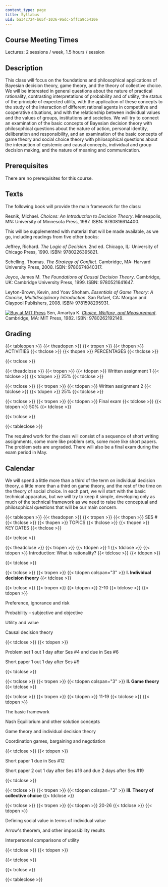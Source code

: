 ```yaml
---
content_type: page
title: Syllabus
uid: ba34c724-b65f-1036-9adc-5ffca9c5410e
---
```


Course Meeting Times
--------------------

Lectures: 2 sessions / week, 1.5 hours / session

Description
-----------

This class will focus on the foundations and philosophical applications of Bayesian decision theory, game theory, and the theory of collective choice. We will be interested in general questions about the nature of practical rationality, contrasting interpretations of probability and of utility, the status of the principle of expected utility, with the application of these concepts to the study of the interaction of different rational agents in competitive and cooperative situations, and with the relationship between individual values and the values of groups, institutions and societies. We will try to connect an examination of the basic concepts of Bayesian decision theory with philosophical questions about the nature of action, personal identity, deliberation and responsibility, and an examination of the basic concepts of game theory and social choice theory with philosophical questions about the interaction of epistemic and causal concepts, individual and group decision making, and the nature of meaning and communication.

Prerequisites
-------------

There are no prerequisites for this course.

Texts
-----

The following book will provide the main framework for the class:

Resnik, Michael. _Choices: An Introduction to Decision Theory_. Minneapolis, MN: University of Minnesota Press, 1987. ISBN: 9780816614400.

This will be supplemented with material that will be made available, as we go, including readings from five other books:

Jeffrey, Richard. _The Logic of Decision_. 2nd ed. Chicago, IL: University of Chicago Press, 1990. ISBN: 9780226395821.

Schelling, Thomas. _The Strategy of Conflict_. Cambridge, MA: Harvard University Press, 2008. ISBN: 9780674840317.

Joyce, James M. _The Foundations of Causal Decision Theory_. Cambridge, UK: Cambridge University Press, 1999. ISBN: 9780521641647.

Leyton-Brown, Kevin, and Yoav Shoham. _Essentials of Game Theory: A Concise, Multidisciplinary Introduction_. San Rafael, CA: Morgan and Claypool Publishers, 2008. ISBN: 9781598295931.

[![Buy at MIT Press](/images/mp_logo.gif)](https://mitpress.mit.edu/9780262192149) Sen, Amartya K. [_Choice, Welfare, and Measurement_](https://mitpress.mit.edu/9780262192149). Cambridge, MA: MIT Press, 1982. ISBN: 9780262192149.

Grading
-------

{{< tableopen >}}
{{< theadopen >}}
{{< tropen >}}
{{< thopen >}}
ACTIVITIES
{{< thclose >}}
{{< thopen >}}
PERCENTAGES
{{< thclose >}}

{{< trclose >}}

{{< theadclose >}}
{{< tropen >}}
{{< tdopen >}}
Written assignment 1
{{< tdclose >}}
{{< tdopen >}}
25%
{{< tdclose >}}

{{< trclose >}}
{{< tropen >}}
{{< tdopen >}}
Written assignment 2
{{< tdclose >}}
{{< tdopen >}}
25%
{{< tdclose >}}

{{< trclose >}}
{{< tropen >}}
{{< tdopen >}}
Final exam
{{< tdclose >}}
{{< tdopen >}}
50%
{{< tdclose >}}

{{< trclose >}}

{{< tableclose >}}

  

The required work for the class will consist of a sequence of short writing assignments, some more like problem sets, some more like short papers. The problem sets are ungraded. There will also be a final exam during the exam period in May.

Calendar
--------

We will spend a little more than a third of the term on individual decision theory, a little more than a third on game theory, and the rest of the time on the theory of social choice. In each part, we will start with the basic technical apparatus, but we will try to keep it simple, developing only as much of the technical framework as we need to raise the conceptual and philosophical questions that will be our main concern.

{{< tableopen >}}
{{< theadopen >}}
{{< tropen >}}
{{< thopen >}}
SES #
{{< thclose >}}
{{< thopen >}}
TOPICS
{{< thclose >}}
{{< thopen >}}
KEY DATES
{{< thclose >}}

{{< trclose >}}

{{< theadclose >}}
{{< tropen >}}
{{< tdopen >}}
1
{{< tdclose >}}
{{< tdopen >}}
Introduction: What is rationality?
{{< tdclose >}}
{{< tdopen >}}

{{< tdclose >}}

{{< trclose >}}
{{< tropen >}}
{{< tdopen colspan="3" >}}
**I. Individual decision theory**
{{< tdclose >}}

{{< trclose >}}
{{< tropen >}}
{{< tdopen >}}
2-10
{{< tdclose >}}
{{< tdopen >}}


Preference, ignorance and risk

Probability – subjective and objective

Utility and value

Causal decision theory


{{< tdclose >}}
{{< tdopen >}}


Problem set 1 out 1 day after Ses #4 and due in Ses #6

Short paper 1 out 1 day after Ses #9


{{< tdclose >}}

{{< trclose >}}
{{< tropen >}}
{{< tdopen colspan="3" >}}
**II. Game theory**
{{< tdclose >}}

{{< trclose >}}
{{< tropen >}}
{{< tdopen >}}
11-19
{{< tdclose >}}
{{< tdopen >}}


The basic framework

Nash Equilibrium and other solution concepts

Game theory and individual decision theory

Coordination games, bargaining and negotiation


{{< tdclose >}}
{{< tdopen >}}


Short paper 1 due in Ses #12

Short paper 2 out 1 day after Ses #16 and due 2 days after Ses #19


{{< tdclose >}}

{{< trclose >}}
{{< tropen >}}
{{< tdopen colspan="3" >}}
**III. Theory of collective choice**
{{< tdclose >}}

{{< trclose >}}
{{< tropen >}}
{{< tdopen >}}
20-26
{{< tdclose >}}
{{< tdopen >}}


Defining social value in terms of individual value

Arrow's theorem, and other impossibility results

Interpersonal comparisons of utility


{{< tdclose >}}
{{< tdopen >}}

{{< tdclose >}}

{{< trclose >}}

{{< tableclose >}}